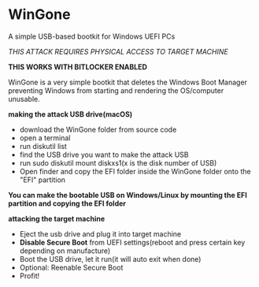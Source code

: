 # WinGone
A simple USB-based bootkit for Windows UEFI PCs

_THIS ATTACK REQUIRES PHYSICAL ACCESS TO TARGET MACHINE_

**THIS WORKS WITH BITLOCKER ENABLED**

WinGone is a very simple bootkit that deletes the Windows Boot Manager preventing Windows from starting and rendering the OS/computer unusable.

**making the attack USB drive(macOS)**
- download the WinGone folder from source code
- open a terminal
- run diskutil list
- find the USB drive you want to make the attack USB
- run sudo diskutil mount diskxs1(x is the disk number of USB)
- Open finder and copy the EFI folder inside the WinGone folder onto the "EFI" partition

**You can make the bootable USB on Windows/Linux by mounting the EFI partition and copying the EFI folder**

**attacking the target machine**
- Eject the usb drive and plug it into target machine
- **Disable Secure Boot** from UEFI settings(reboot and press certain key depending on manufacture)
- Boot the USB drive, let it run(it will auto exit when done)
- Optional: Reenable Secure Boot
- Profit!


